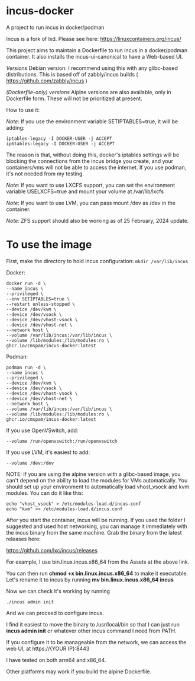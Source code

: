 # incus-docker
A project to run incus in docker/podman

Incus is a fork of lxd. Please see here:
https://linuxcontainers.org/incus/

This project aims to maintain a Dockerfile to run incus in a docker/podman container.
It also installs the incus-ui-canonical to have a Web-based UI.

*Versions*
Debian version: I recommend using this with any glibc-based distributions. This is based off of zabbly/incus builds ( https://github.com/zabbly/incus )

*(Dockerfile-only) versions*
Alpine versions are also available, only in Dockerfile form. These will not be prioritized at present.

How to use it:

*Note*: If you use the environment variable SETIPTABLES=true, it will be adding:
```
iptables-legacy -I DOCKER-USER -j ACCEPT
ip6tables-legacy -I DOCKER-USER -j ACCEPT
```

The reason is that, without doing this, docker's iptables settings will be blocking the connections from the incus bridge you create, and your containers/vms will not be able to access the internet. If you use podman, it's not needed from my testing.

*Note*: If you want to use LXCFS support, you can set the environment variable USELXCFS=true and mount your volume at /var/lib/lxcfs

*Note*: If you want to use LVM, you can pass mount /dev as /dev in the container.

*Note*: ZFS support should also be working as of 25 February, 2024 update.

# To use the image

First, make the directory to hold incus configuration:
``` mkdir /var/lib/incus ```

Docker:

```
docker run -d \
--name incus \
--privileged \
--env SETIPTABLES=true \
--restart unless-stopped \
--device /dev/kvm \
--device /dev/vsock \
--device /dev/vhost-vsock \
--device /dev/vhost-net \
--network host \
--volume /var/lib/incus:/var/lib/incus \
--volume /lib/modules:/lib/modules:ro \
ghcr.io/cmspam/incus-docker:latest
```

Podman:
```
podman run -d \
--name incus \
--privileged \
--device /dev/kvm \
--device /dev/vsock \
--device /dev/vhost-vsock \
--device /dev/vhost-net \
--network host \
--volume /var/lib/incus:/var/lib/incus \
--volume /lib/modules:/lib/modules:ro \
ghcr.io/cmspam/incus-docker:latest
```

If you use OpenVSwitch, add:
```
--volume /run/openvswitch:/run/openvswitch
```

If you use LVM, it's easiest to add:
```
--volume /dev:/dev
```

NOTE: If you are using the alpine version with a glibc-based image, you can't depend on the ability to load the modules for VMs automatically. You should set up your environment to automatically load vhost_vsock and kvm modules. You can do it like this:

```
echo "vhost_vsock" > /etc/modules-load.d/incus.conf
echo "kvm" >> /etc/modules-load.d/incus.conf
```


After you start the container, incus will be running. If you used the folder I suggested and used host networking, you can manage it immediately with the incus binary from the same machine. Grab the binary from the latest releases here:

https://github.com/lxc/incus/releases

For example, I use bin.linux.incus.x86_64 from the Assets at the above link.

You can then run **chmod +x bin.linux.incus.x86_64** to make it executable. Let's rename it to incus by running  **mv bin.linux.incus.x86_64 incus**

Now we can check it's working by running

```./incus admin init```

And we can proceed to configure incus.

I find it easiest to move the binary to /usr/local/bin so that I can just run **incus admin init** or whatever other incus command I need from PATH.

If you configure it to be manageable from the network, we can access the web UI, at https://{YOUR IP}:8443

I have tested on both arm64 and x86_64.

Other platforms may work if you build the alpine Dockerfile.
